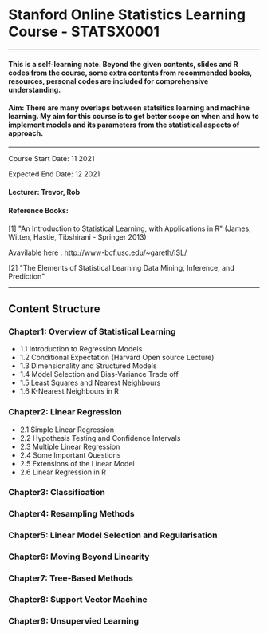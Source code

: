 # Stanford Online Statistics Learning Course - STATSX0001

***
#### This is a self-learning note. Beyond the given contents, slides and R codes from the course, some extra contents from recommended books, resources, personal codes are included for comprehensive understanding. 

#### Aim: There are many overlaps between statsitics learning and machine learning. My aim for this course is to get better scope on when and how to implement models and its parameters from the statistical aspects of approach. 
***
Course Start Date: 11 2021

Expected End Date: 12 2021 

#### Lecturer: Trevor, Rob
#### Reference Books:
[1] "An Introduction to Statistical Learning, with Applications in R" (James, Witten, Hastie, Tibshirani - Springer 2013) 

Avavilable here : http://www-bcf.usc.edu/~gareth/ISL/

[2] "The Elements of Statistical Learning Data Mining, Inference, and Prediction"
***

## Content Structure 

### Chapter1: Overview of Statistical Learning 
* 1.1 Introduction to Regression Models 
* 1.2 Conditional Expectation (Harvard Open source Lecture)
* 1.3 Dimensionality and Structured Models
* 1.4 Model Selection and Bias-Variance Trade off 
* 1.5 Least Squares and Nearest Neighbours 
* 1.6 K-Nearest Neighbours in R

### Chapter2: Linear Regression 
* 2.1 Simple Linear Regression 
* 2.2 Hypothesis Testing and Confidence Intervals 
* 2.3 Multiple Linear Regression
* 2.4 Some Important Questions 
* 2.5 Extensions of the Linear Model 
* 2.6 Linear Regression in R 

### Chapter3: Classification

### Chapter4: Resampling Methods 

### Chapter5: Linear Model Selection and Regularisation 

### Chapter6: Moving Beyond Linearity 

### Chapter7: Tree-Based Methods 

### Chapter8: Support Vector Machine 

### Chapter9: Unsupervied Learning 

